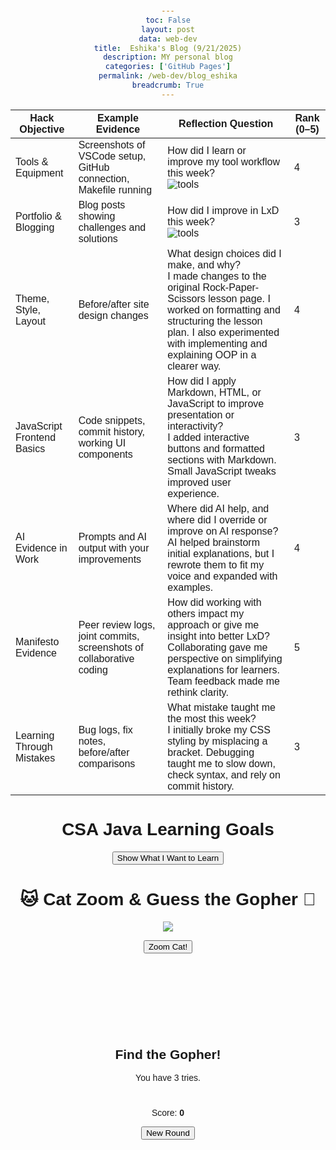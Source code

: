 ```yaml
---
toc: False
layout: post
data: web-dev
title:  Eshika's Blog (9/21/2025)
description: MY personal blog
categories: ['GitHub Pages']
permalink: /web-dev/blog_eshika
breadcrumb: True
---
```


| Hack Objective             | Example Evidence                                                     | Reflection Question                                                                                                                                                                                                                              | Rank (0–5) |
| -------------------------- | -------------------------------------------------------------------- | ------------------------------------------------------------------------------------------------------------------------------------------------------------------------------------------------------------------------------------------------ | ---------- |
| Tools & Equipment          | Screenshots of VSCode setup, GitHub connection, Makefile running     | How did I learn or improve my tool workflow this week?  <br> ![tools]({{site.baseurl}}/images/webdev/image.png)                                                                                                                                                        | 4          |
| Portfolio & Blogging       | Blog posts showing challenges and solutions                          | How did I improve in LxD this week?  <br> ![tools]({{site.baseurl}}/images/webdev/image-1.png)                                                                                                                                                                               | 3          |
| Theme, Style, Layout       | Before/after site design changes                                     | What design choices did I make, and why? <br> I made changes to the original Rock-Paper-Scissors lesson page. I worked on formatting and structuring the lesson plan. I also experimented with implementing and explaining OOP in a clearer way. | 4          |
| JavaScript Frontend Basics | Code snippets, commit history, working UI components                 | How did I apply Markdown, HTML, or JavaScript to improve presentation or interactivity? <br> I added interactive buttons and formatted sections with Markdown. Small JavaScript tweaks improved user experience.                                 | 3          |
| AI Evidence in Work        | Prompts and AI output with your improvements                         | Where did AI help, and where did I override or improve on AI response? <br> AI helped brainstorm initial explanations, but I rewrote them to fit my voice and expanded with examples.                                                            | 4          |
| Manifesto Evidence         | Peer review logs, joint commits, screenshots of collaborative coding | How did working with others impact my approach or give me insight into better LxD? <br> Collaborating gave me perspective on simplifying explanations for learners. Team feedback made me rethink clarity.                                       | 5          |
| Learning Through Mistakes  | Bug logs, fix notes, before/after comparisons                        | What mistake taught me the most this week? <br> I initially broke my CSS styling by misplacing a bracket. Debugging taught me to slow down, check syntax, and rely on commit history.                                                            | 3          |


<html lang="en">
<head>
  <meta charset="UTF-8">
  <title>CSA Java Learning Goals</title>
  <style>
    
    button {
      background-color: #4cafaaff;
      color: white;
      padding: 12px 20px;
      font-size: 16px;
      border: none;
      border-radius: 8px;
      cursor: pointer;
      margin-bottom: 20px;
    }
    button:hover {
      background-color: #a04598ff;
    }
    #java-topics {
      display: none;
      text-align: left;
      max-width: 400px;
      margin: 0 auto;
      background: #931a1aff;
      padding: 20px;
      border-radius: 10px;
      box-shadow: 0 4px 8px rgba(0,0,0,0.1);
    }
  </style>
</head>
<body>

  <h1>CSA Java Learning Goals</h1>
  <button onclick="revealTopics()">Show What I Want to Learn</button>

  <div id="java-topics">
    <h2>Java Topics:</h2>
    <ul>
      <li>Java syntax and basic structure</li>
      <li>Data types and variables</li>
      <li>Control structures (if, loops, switch)</li>
      <li>Methods and parameter passing</li>
      <li>Object-Oriented Programming (classes, objects, inheritance, polymorphism)</li>
      <li>Arrays and ArrayLists</li>
      <li>Recursion</li>
      <li>AP CSA free response style practice</li>
    </ul>
  </div>

  <script>
    function revealTopics() {
      let topics = document.getElementById("java-topics");
      if (topics.style.display === "none") {
        topics.style.display = "block";
      } else {
        topics.style.display = "none";
      }
    }
  </script>

</body>
</html>


<html lang="en">
<head>
  <meta charset="UTF-8">
  <title>Cat Zoom & Gopher Game</title>
  <style>
    body {
      font-family: Arial, sans-serif;
      text-align: center;
      margin-top: 20px;
    }

    /* Cat animation */
    .cat {
      position: absolute;
      top: 50px;
      left: -200px;
      width: 150px;
      transition: transform 2s linear;
    }

    .zoom {
      transform: translateX(120vw);
    }

    /* Gopher game */
    #game {
      margin-top: 150px;
    }

    .grid {
      display: grid;
      grid-template-columns: repeat(3, 100px);
      grid-gap: 10px;
      justify-content: center;
      margin: 20px 0;
    }

    .square {
      width: 100px;
      height: 100px;
      background: #eee;
      display: flex;
      align-items: center;
      justify-content: center;
      cursor: pointer;
      border-radius: 8px;
      font-size: 24px;
      font-weight: bold;
      color: #444;
    }

    .square.revealed {
      background: #ffeb3b;
    }

    #status {
      font-size: 18px;
      margin-top: 10px;
    }

    #score {
      font-weight: bold;
    }
  </style>
</head>
<body>
  <h1>🐱 Cat Zoom & Guess the Gopher 🐹</h1>

  <!-- Cat -->
  <img src="https://media.giphy.com/media/JIX9t2j0ZTN9S/giphy.gif" class="cat" id="cat">

  <button onclick="zoomCat()">Zoom Cat!</button>

  <!-- Gopher game -->
  <div id="game">
    <h2>Find the Gopher!</h2>
    <p>You have <span id="tries">3</span> tries.</p>
    <div class="grid" id="grid"></div>
    <p id="status"></p>
    <p>Score: <span id="score">0</span></p>
    <button onclick="resetGame()">New Round</button>
  </div>

  <script>
    // === Cat Zoom ===
    function zoomCat() {
      const cat = document.getElementById('cat');
      cat.classList.remove('zoom');
      void cat.offsetWidth; // restart animation trick
      cat.classList.add('zoom');
    }

    // === Gopher Game ===
    const grid = document.getElementById("grid");
    let gopherIndex, tries, score = 0;

    function createGrid() {
      grid.innerHTML = "";
      for (let i = 0; i < 9; i++) {
        const square = document.createElement("div");
        square.classList.add("square");
        square.dataset.index = i;
        square.addEventListener("click", guessSquare);
        grid.appendChild(square);
      }
    }

    function resetGame() {
      tries = 3;
      gopherIndex = Math.floor(Math.random() * 9);
      document.getElementById("tries").textContent = tries;
      document.getElementById("status").textContent = "";
      createGrid();
    }

    function guessSquare(e) {
      if (tries <= 0) return;
      const square = e.target;
      const index = parseInt(square.dataset.index);

      if (index === gopherIndex) {
        square.textContent = "🐹";
        document.getElementById("status").textContent = "You found the gopher!";
        score++;
        document.getElementById("score").textContent = score;
        tries = 0;
      } else {
        square.textContent = "❌";
        square.classList.add("revealed");
        tries--;
        document.getElementById("tries").textContent = tries;
        if (tries === 0) {
          document.getElementById("status").textContent = "No tries left! The gopher was here.";
          const answer = document.querySelector(`.square[data-index='${gopherIndex}']`);
          answer.textContent = "🐹";
        }
      }
    }

    // Initialize
    resetGame();
  </script>
</body>
</html>




